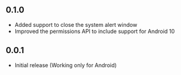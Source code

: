## 0.1.0

* Added support to close the system alert window
* Improved the permissions API to include support for Android 10

## 0.0.1

* Initial release (Working only for Android)
